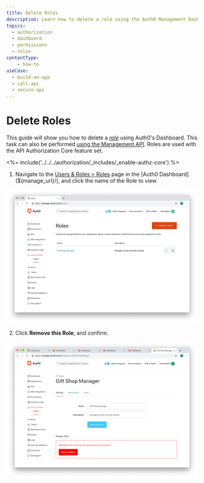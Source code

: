 ```yaml
---
title: Delete Roles
description: Learn how to delete a role using the Auth0 Management Dashboard. For use with Auth0's API Authorization Core feature set.
topics:
  - authorization
  - dashboard
  - permissions
  - roles
contentType: 
    - how-to
useCase:
  - build-an-app
  - call-api
  - secure-api
---
```

# Delete Roles

This guide will show you how to delete a <dfn data-key="role">[role](/authorization/concepts/rbac)</dfn> using Auth0's Dashboard. This task can also be performed [using the Management API](/api/management/guides/roles/delete-roles). Roles are used with the API Authorization Core feature set.

<%= include('../../../authorization/_includes/_enable-authz-core') %>

1. Navigate to the [Users & Roles > Roles](${manage_url}/#/roles) page in the [Auth0 Dashboard](${manage_url}/), and click the name of the Role to view.

![Select Role](/media/articles/authorization/role-list.png)

2. Click **Remove this Role**, and confirm.

![Delete Role](/media/articles/authorization/role-def-settings.png)